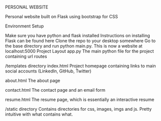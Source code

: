 PERSONAL WEBSITE

Personal website built on Flask using bootstrap for CSS

Environment Setup

Make sure you have python and flask installed
Instructions on installing Flask can be found here
Clone the repo to your desktop somewhere
Go to the base directory and run python main.py.
This is now a website at localhost:5000
Project Layout
app.py
The main python file for the project containing url routes

/templates directory
index.html
Project homepage containing links to main social accounts (LinkedIn, GitHub, Twitter)

about.html
The about page

contact.html
The contact page and an email form

resume.html
The resume page, which is essentially an interactive resume

/static directory
Contains directories for css, images, imgs and js. Pretty intuitive with what contains what.
